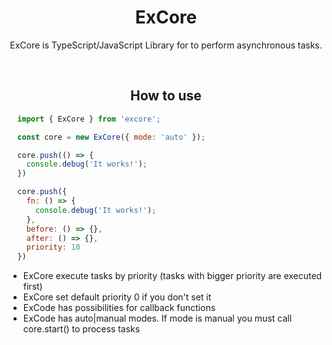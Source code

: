 <h1 align="center">ExCore</h1>

<p align="center">
ExCore is TypeScript/JavaScript Library for to perform asynchronous tasks.
</p>

<br>

<h2 align="center">How to use</h2>

```javascript
  import { ExCore } from 'excore';

  const core = new ExCore({ mode: 'auto' });

  core.push(() => {
    console.debug('It works!');
  })

  core.push({
    fn: () => {
      console.debug('It works!');
    },
    before: () => {},
    after: () => {},
    priority: 10
  })
```

- ExCore execute tasks by priority (tasks with bigger priority are executed first)
- ExCore set default priority 0 if you don't set it
- ExCode has possibilities for callback functions
- ExCode has auto|manual modes. If mode is manual you must call core.start() to process tasks